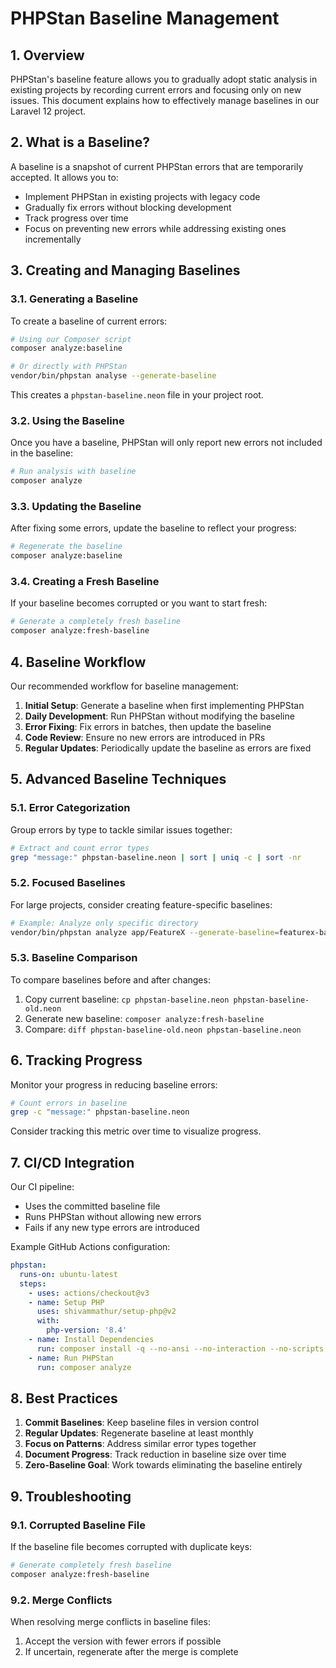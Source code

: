 # PHPStan Baseline Management

## 1. Overview

PHPStan's baseline feature allows you to gradually adopt static analysis in existing projects by recording current errors and focusing only on new issues. This document explains how to effectively manage baselines in our Laravel 12 project.

## 2. What is a Baseline?

A baseline is a snapshot of current PHPStan errors that are temporarily accepted. It allows you to:

- Implement PHPStan in existing projects with legacy code
- Gradually fix errors without blocking development
- Track progress over time
- Focus on preventing new errors while addressing existing ones incrementally

## 3. Creating and Managing Baselines

### 3.1. Generating a Baseline

To create a baseline of current errors:

```bash
# Using our Composer script
composer analyze:baseline

# Or directly with PHPStan
vendor/bin/phpstan analyse --generate-baseline
```

This creates a `phpstan-baseline.neon` file in your project root.

### 3.2. Using the Baseline

Once you have a baseline, PHPStan will only report new errors not included in the baseline:

```bash
# Run analysis with baseline
composer analyze
```

### 3.3. Updating the Baseline

After fixing some errors, update the baseline to reflect your progress:

```bash
# Regenerate the baseline
composer analyze:baseline
```

### 3.4. Creating a Fresh Baseline

If your baseline becomes corrupted or you want to start fresh:

```bash
# Generate a completely fresh baseline
composer analyze:fresh-baseline
```

## 4. Baseline Workflow

Our recommended workflow for baseline management:

1. **Initial Setup**: Generate a baseline when first implementing PHPStan
2. **Daily Development**: Run PHPStan without modifying the baseline
3. **Error Fixing**: Fix errors in batches, then update the baseline
4. **Code Review**: Ensure no new errors are introduced in PRs
5. **Regular Updates**: Periodically update the baseline as errors are fixed

## 5. Advanced Baseline Techniques

### 5.1. Error Categorization

Group errors by type to tackle similar issues together:

```bash
# Extract and count error types
grep "message:" phpstan-baseline.neon | sort | uniq -c | sort -nr
```

### 5.2. Focused Baselines

For large projects, consider creating feature-specific baselines:

```bash
# Example: Analyze only specific directory
vendor/bin/phpstan analyze app/FeatureX --generate-baseline=featurex-baseline.neon
```

### 5.3. Baseline Comparison

To compare baselines before and after changes:

1. Copy current baseline: `cp phpstan-baseline.neon phpstan-baseline-old.neon`
2. Generate new baseline: `composer analyze:fresh-baseline`
3. Compare: `diff phpstan-baseline-old.neon phpstan-baseline.neon`

## 6. Tracking Progress

Monitor your progress in reducing baseline errors:

```bash
# Count errors in baseline
grep -c "message:" phpstan-baseline.neon
```

Consider tracking this metric over time to visualize progress.

## 7. CI/CD Integration

Our CI pipeline:
- Uses the committed baseline file
- Runs PHPStan without allowing new errors
- Fails if any new type errors are introduced

Example GitHub Actions configuration:

```yaml
phpstan:
  runs-on: ubuntu-latest
  steps:
    - uses: actions/checkout@v3
    - name: Setup PHP
      uses: shivammathur/setup-php@v2
      with:
        php-version: '8.4'
    - name: Install Dependencies
      run: composer install -q --no-ansi --no-interaction --no-scripts --no-progress
    - name: Run PHPStan
      run: composer analyze
```

## 8. Best Practices

1. **Commit Baselines**: Keep baseline files in version control
2. **Regular Updates**: Regenerate baseline at least monthly
3. **Focus on Patterns**: Address similar error types together
4. **Document Progress**: Track reduction in baseline size over time
5. **Zero-Baseline Goal**: Work towards eliminating the baseline entirely

## 9. Troubleshooting

### 9.1. Corrupted Baseline File

If the baseline file becomes corrupted with duplicate keys:

```bash
# Generate completely fresh baseline
composer analyze:fresh-baseline
```

### 9.2. Merge Conflicts

When resolving merge conflicts in baseline files:

1. Accept the version with fewer errors if possible
2. If uncertain, regenerate after the merge is complete
